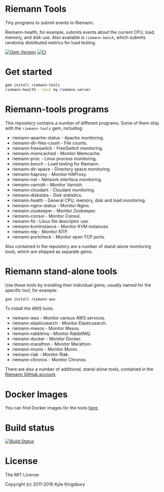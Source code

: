 Riemann Tools
=============

Tiny programs to submit events to Riemann.

Riemann-health, for example, submits events about the current CPU, load,
memory, and disk use. Also available is `riemann-bench`, which submits
randomly distributed metrics for load testing.

[![Gem Version](https://badge.fury.io/rb/riemann-tools.svg)](https://badge.fury.io/rb/riemann-tools) [![CI](https://github.com/riemann/riemann-tools/actions/workflows/ci.yml/badge.svg)](https://github.com/riemann/riemann-tools/actions/workflows/ci.yml)



Get started
===========

``` bash
gem install riemann-tools
riemann-health --host my.riemann.server
```

Riemann-tools programs
======================

This repository contains a number of different programs. Some of them
ship with the `riemann-tools` gem, including:

* riemann-apache-status - Apache monitoring.
* riemann-dir-files-count - File counts.
* riemann-freeswitch - FreeSwitch monitoring.
* riemann-memcached - Monitor Memcache.
* riemann-proc - Linux process monitoring.
* riemann-bench - Load testing for Riemann.
* riemann-dir-space - Directory space monitoring.
* riemann-haproxy - Monitor HAProxy.
* riemann-net - Network interface monitoring.
* riemann-varnish - Monitor Varnish.
* riemann-cloudant - Cloudant monitoring.
* riemann-diskstats - Disk statistics.
* riemann-health - General CPU, memory, disk and load monitoring.
* riemann-nginx-status - Monitor Nginx.
* riemann-zookeeper - Monitor Zookeeper.
* riemann-consul - Monitor Consul.
* riemann-fd - Linux file descriptor use.
* riemann-kvminstance - Monitor KVM instances.
* riemann-ntp - Monitor NTP.
* riemann-portcheck - Monitor open TCP ports.

Also contained in the repository are a number of stand-alone monitoring
tools, which are shipped as separate gems.

Riemann stand-alone tools
=========================

Use these tools by installing their individual gems, usually named for
the specific tool, for example:

```bash
gem install riemann-aws
```

To install the AWS tools.

* riemann-aws - Monitor various AWS services.
* riemann-elasticsearch - Monitor Elasticsearch.
* riemann-mesos - Monitor Mesos.
* riemann-rabbitmq - Monitor RabbitMQ.
* riemann-docker - Monitor Docker.
* riemann-marathon - Monitor Marathon.
* riemann-munin - Monitor Munin.
* riemann-riak - Monitor Riak.
* riemann-chronos - Monitor Chronos.

There are also a number of additional, stand-alone tools, contained in
the [Riemann GitHub account](https://github.com/riemann/).

Docker Images
=============

You can find Docker images for the tools [here](https://hub.docker.com/u/riemannio/dashboard/).

Build status
============

[![Build Status](https://travis-ci.com/riemann/riemann-tools.svg?branch=master)](https://travis-ci.com/riemann/riemann-tools)

License
=======

The MIT License

Copyright (c) 2011-2016 Kyle Kingsbury

